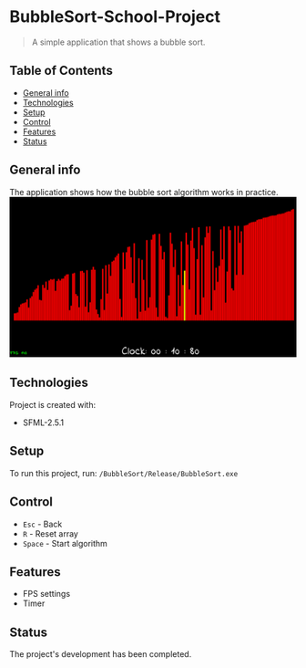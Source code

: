 # BubbleSort-School-Project
>A simple application that shows a bubble sort.

## Table of Contents
* [General info](#general-info)
* [Technologies](#technologies)
* [Setup](#setup)
* [Control](#control)
* [Features](#features)
* [Status](#status)

## General info
The application shows how the bubble sort algorithm works in practice.
![alt text](https://github.com/Miklakapi/BubbleSort-School-Project/blob/master/bubble_sort.png)

## Technologies
Project is created with:

* SFML-2.5.1

## Setup
To run this project, run:
```/BubbleSort/Release/BubbleSort.exe```

## Control
- `Esc` - Back
- `R` - Reset array
- `Space` - Start algorithm

## Features
* FPS settings
* Timer

## Status
The project's development has been completed.
